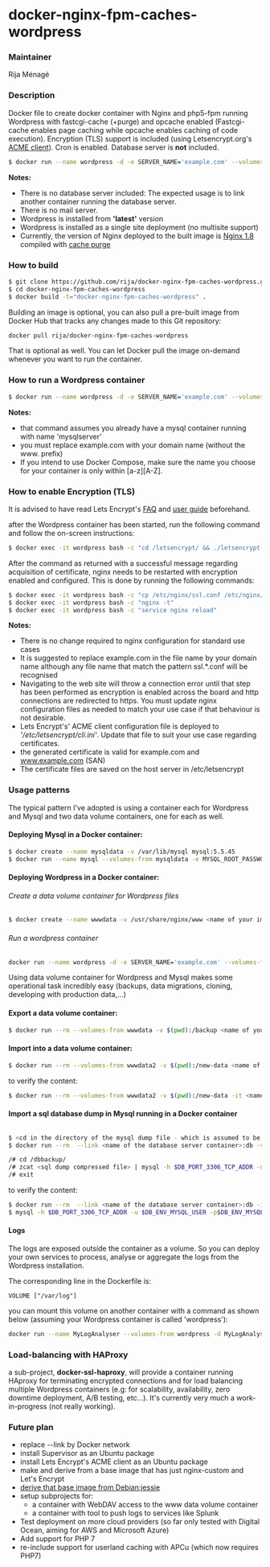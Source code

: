 # docker-nginx-fpm-caches-wordpress

### Maintainer

Rija Ménagé

### Description

Docker file to create docker container with Nginx and php5-fpm running Wordpress with fastcgi-cache (+purge) and opcache enabled (Fastcgi-cache enables page caching while opcache enables caching of code execution). Encryption (TLS) support is included (using Letsencrypt.org's [ACME client](https://github.com/letsencrypt/letsencrypt)). Cron is enabled. Database server is **not** included.

```bash
$ docker run --name wordpress -d -e SERVER_NAME='example.com' --volumes-from wordpressfiles -v /etc/letsencrypt:/etc/letsencrypt -p 443:443 -p 80:80 --link mysqlserver:db rija/docker-nginx-fpm-caches-wordpress
```


**Notes:**
* There is no database server included:
The expected usage is to link another container running the database server.
* There is no mail server.
* Wordpress is installed from **'latest'** version
* Wordpress is installed as a single site deployment (no multisite support)
* Currently, the version of Nginx deployed to the built image is [Nginx 1.8](<https://www.nginx.com/blog/nginx-1-8-and-1-9-released/>) compiled with [cache purge](https://github.com/FRiCKLE/ngx_cache_purge)


### How to build

```bash
$ git clone https://github.com/rija/docker-nginx-fpm-caches-wordpress.git
$ cd docker-nginx-fpm-caches-wordpress
$ docker build -t="docker-nginx-fpm-caches-wordpress" .
```

Building an image is optional, you can also pull a pre-built image from  Docker Hub that tracks any changes made to this Git repository: 

```bash
docker pull rija/docker-nginx-fpm-caches-wordpress
```

That is optional as well. You can let Docker pull the image on-demand whenever you want to run the container. 


### How to run a Wordpress container

```bash
$ docker run --name wordpress -d -e SERVER_NAME='example.com' --volumes-from wordpressfiles -v /etc/letsencrypt:/etc/letsencrypt -p 443:443 -p 80:80 --link mysqlserver:db rija/docker-nginx-fpm-caches-wordpress
```

**Notes:**
 * that command assumes you already have a mysql container running with name 'mysqlserver'
 * you must replace example.com with your domain name (without the www. prefix)
 * If you intend to use Docker Compose, make sure the name you choose for your container is only within [a-z][A-Z].

### How to enable Encryption (TLS)

It is advised to have read Lets Encrypt's [FAQ](https://community.letsencrypt.org/c/docs/) and [user guide](https://letsencrypt.readthedocs.org/en/latest/index.html)  beforehand.

after the Wordpress container has been started, run the following command and follow the on-screen instructions:

```bash
$ docker exec -it wordpress bash -c "cd /letsencrypt/ && ./letsencrypt-auto certonly"
```

After the command as returned with a successful message regarding acquisition of certificate, nginx needs to be restarted with encryption enabled and configured. This is done by running the following commands:

```bash
$ docker exec -it wordpress bash -c "cp /etc/nginx/ssl.conf /etc/nginx/ssl.example.com.conf"
$ docker exec -it wordpress bash -c "nginx -t"
$ docker exec -it wordpress bash -c "service nginx reload"
```

**Notes:**
 * There is no change required to nginx configuration for standard use cases
 * It is suggested to replace example.com in the file name by your domain name although any file name that match the pattern ssl.*.conf will be recognised
 * Navigating to the web site will throw a connection error until that step has been performed as encryption is enabled across the board and http connections are redirected to https. You must update nginx configuration files as needed to match your use case if that behaviour is not desirable.
 * Lets Encrypt's' ACME client configuration file is deployed to *'/etc/letsencrypt/cli.ini'*. Update that file to suit your use case regarding certificates.
 * the generated certificate is valid for example.com and www.example.com (SAN)
 * The certificate files are saved on the host server in /etc/letsencrypt
 
### Usage patterns

The typical pattern I've adopted is using a container each for Wordpress and Mysql and two data volume containers, one for each as well.

#### Deploying Mysql in a Docker container:

```bash
$ docker create --name mysqldata -v /var/lib/mysql mysql:5.5.45
$ docker run --name mysql --volumes-from mysqldata -e MYSQL_ROOT_PASSWORD=<root password> -e MYSQL_DATABASE=wordpress -e MYSQL_USER=<user name> -e MYSQL_PASSWORD=<user password> -d mysql:5.5.45
```

#### Deploying Wordpress in a Docker container:

###### Create a data volume container for Wordpress files

```bash
$ docker create --name wwwdata -v /usr/share/nginx/www <name of your image>
```

###### Run a wordpress container
```bash
docker run --name wordpress -d -e SERVER_NAME='example.com' --volumes-from wwwdata -v /etc/letsencrypt:/etc/letsencrypt -p 443:443 -p 80:80 --link mysqlserver:db rija/docker-nginx-fpm-caches-wordpress
```

Using data volume container for Wordpress and Mysql makes some operational task incredibly easy (backups, data migrations, cloning, developing with production data,...)

#### Export a data volume container:

```bash
$ docker run --rm --volumes-from wwwdata -v $(pwd):/backup <name of your image> tar -cvz  -f /backup/wwwdata.tar.gz /usr/share/nginx/www

```
#### Import into a data volume container:

```bash
$ docker run --rm --volumes-from wwwdata2 -v $(pwd):/new-data <name of your image> bash -c 'cd / && tar xzvf /new-data/wwwdata.tar.gz'
```

to verify the content:

```bash
$ docker run --rm --volumes-from wwwdata2 -v $(pwd):/new-data -it <name of your image> bash
```


#### Import a sql database dump in Mysql running in a Docker container

```bash

$ <cd in the directory of the mysql dump file - which is assumed to be a *.sql.gz compressed file here >
$ docker run --rm  --link <name of the database server container>:db -v $(pwd):/dbbackup -it <name of your wordpress image> bash

/# cd /dbbackup/
/# zcat <sql dump compressed file> | mysql -h $DB_PORT_3306_TCP_ADDR -u $DB_ENV_MYSQL_USER -p$DB_ENV_MYSQL_PASSWORD $DB_ENV_MYSQL_DATABASE
/# exit
```

to verify the content:

```bash
$ docker run --rm  --link <name of the database server container>:db -it <name of your wordpress image> bash
$ mysql -h $DB_PORT_3306_TCP_ADDR -u $DB_ENV_MYSQL_USER -p$DB_ENV_MYSQL_PASSWORD $DB_ENV_MYSQL_DATABASE
```

#### Logs

The logs are exposed outside the container as a volume. 
So you can deploy your own services to process, analyse or aggregate the logs from the Wordpress installation.

The corresponding line in the Dockerfile is: 

```
VOLUME ["/var/log"]
```

you can mount this volume on another container with a command as shown below (assuming your Wordpress container is called 'wordpress'):

```bash
docker run --name MyLogAnalyser --volumes-from wordpress -d MyLogAnalyserImage
```


### Load-balancing with HAProxy

a sub-project, **docker-ssl-haproxy**, will provide a container running HAproxy for terminating encrypted connections and for load balancing multiple Wordpress containers (e.g: for scalability, availability, zero downtime deployment, A/B testing, etc...).
It's currently very much a work-in-progress (not really working).



### Future plan

* replace --link by Docker network
* install Supervisor as an Ubuntu package
* install Lets Encrypt's ACME client as an Ubuntu package
* make and derive from a base image that has just nginx-custom and Let's Encrypt
* [derive that base image from Debian:jessie](https://imagelayers.io/?images=rija%2Fdocker-nginx-fpm-caches-wordpress:latest,nginx:latest,ubuntu:14.04,debian:jessie)
* setup subprojects for:
	* a container with WebDAV access to the www data volume container
	* a container with tool to push logs to services like Splunk
* Test deployment on more cloud providers (so far only tested with Digital Ocean, aiming for AWS and Microsoft Azure)
* Add support for PHP 7
* re-include support for userland caching with APCu (which now requires PHP7)


